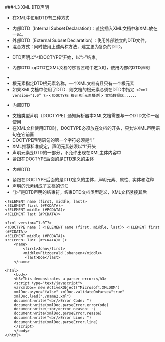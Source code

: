 ###4.3 XML DTD声明 
* 在XML中使用DTD有三种方式
 + 内部DTD（Internal Subset Declaration）：直接插入XML文档中和XML放在一起。
 + 外部DTD（External Subset Declaration）：使用外部独立的DTD文件。
 + 混合方式：同时使用上述两种方法，建立更为复杂的DTD。
* DTD声明以“<!DOCTYPE”开始，以“>”结束。

* 内部DTD qqDTD在XML文档的序言区域中定义时，使用内部的DTD声明
 +  <!DOCTYPE 根元素[元素描述]> 
 + 根元素指定DTD根元素名称，一个XML文档有且只有一个根元素
 + 如果XML文档中使用了DTD，则文档的根元素必须在DTD中指定` <?xml version=“1.0” ?>` `<!DOCTYPE 根元素[元素描述]> 文档数据区...... `

* 内部DTD 
 + 文档类型声明（DOCTYPE）通知解析器本XML文档需要与一个DTD文件一起使用
 + 在XML文档使用DTD时，DOCTYPE必须放在文档的开头，只允许XML声明语句在它前面
 + DOCTYPE声明语句的第一个字符必须是“!”
 + XML推荐标准规定，声明元素必须以“!”开头
 + 声明元素是DTD的一部分，不允许出现在XML主体内容中
 + 紧跟在DOCTYPE后面的是DTD定义的主体 

* 内部DTD 
 + 紧跟在DOCTYPE后面的是DTD定义的主体，声明元素、属性、实体和注释
 + 声明的元素组成了<name>文档的词汇
 + “]>”是DTD声明的结束符，结束DTD文档类型定义，XML文档紧接其后 
```
<!ELEMENT name (first, middle, last)>
<!ELEMENT first (#PCDATA)>
<!ELEMENT middle (#PCDATA)>
<!ELEMENT last (#PCDATA)>
```

```
<?xml version=“1.0”?>
<!DOCTYPE name [ <!ELEMENT name (first, middle, last)> <!ELEMENT first (#PCDATA)>
<!ELEMENT middle (#PCDATA)> 
<!ELEMENT last (#PCDATA)> ]>
    <name> 
        <first>John</first> 
        <middle>Fitzgerald Johansen</middle>
         <last>Doe</last>
    </name> 
```

```
<html>
    <body>
    <h3>This demonstrates a parser error:</h3>
    <script type="text/javascript">
    varxmlDoc= new ActiveXObject("Microsoft.XMLDOM")         
    xmlDoc.async="false" xmlDoc.validateOnParse="true" 
    xmlDoc.load("./name2.xml") 
    document.write("<br/>Error Code: ")     
    document.write(xmlDoc.parseError.errorCode) 
    document.write("<br/>Error Reason: ") 
    document.write(xmlDoc.parseError.reason) 
    document.write("<br/>Error Line: ") 
    document.write(xmlDoc.parseError.line)
    </script>
    </body>
</html>

```

